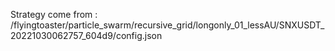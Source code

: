 Strategy come from : /flyingtoaster/particle_swarm/recursive_grid/longonly_01_lessAU/SNXUSDT_20221030062757_604d9/config.json